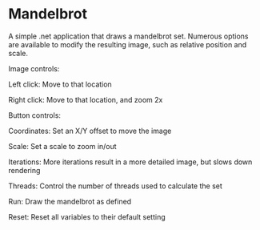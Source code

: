 Mandelbrot
==========

A simple .net application that draws a mandelbrot set. Numerous options are available to modify the resulting image,
such as relative position and scale.

Image controls:

  Left click:
  Move to that location

  Right click:
  Move to that location, and zoom 2x



Button controls:

  Coordinates:
  Set an X/Y offset to move the image

  Scale:
  Set a scale to zoom in/out

  Iterations:
  More iterations result in a more detailed image, but slows down rendering

  Threads:
  Control the number of threads used to calculate the set

  Run:
  Draw the mandelbrot as defined

  Reset:
  Reset all variables to their default setting
